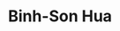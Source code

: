 ---
# Display name
title: Binh-Son Hua
home_page: http://sonhua.github.io/

# Is this the primary user of the site?
superuser: false

highlight_name: false
---